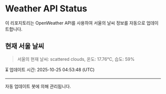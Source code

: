 
# Weather API Status

이 리포지토리는 OpenWeather API를 사용하여 서울의 날씨 정보를 자동으로 업데이트합니다.

## 현재 서울 날씨
> 서울의 현재 날씨: scattered clouds, 온도: 17.76°C, 습도: 59%

⏳ 업데이트 시간: 2025-10-25 04:53:48 (UTC)

---
자동 업데이트 봇에 의해 관리됩니다.
